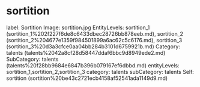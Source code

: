 # sortition

label: Sortition
Image: sortition.jpg
EntityLevels: sortition_1 (sortition_1%202f227f6de8c6433dbec28726bb878eeb.md), sortition_2 (sortition_2%204677e1359f984501899a6ac62c5c6176.md), sortition_3 (sortition_3%20d3a3cfce0aa04bb284b3101d6759921b.md)
Category: talents (talents%2042a8cf28d58447ddaf6bbc9d8949ede2.md)
SubCategory: talents (talents%20f28bb9684e6847b396b079167ef6dbbd.md)
entityLevels: sortition_1,sortition_2,sortition_3
category: talents
subCategory: talents
Self: sortition (sortition%20be43c2721ecb4158af52541ada1149d9.md)

[](Untitled%206b70dad4305846f5b2ddd710df7e3a69.md)